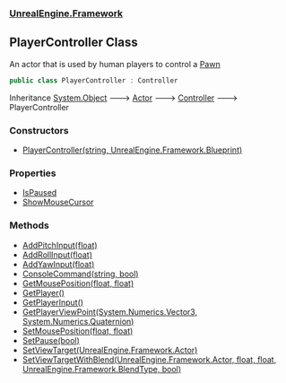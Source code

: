 ### [UnrealEngine.Framework](./UnrealEngine-Framework.md 'UnrealEngine.Framework')
## PlayerController Class
An actor that is used by human players to control a [Pawn](./Pawn.md 'UnrealEngine.Framework.Pawn')  
```csharp
public class PlayerController : Controller
```
Inheritance [System.Object](https://docs.microsoft.com/en-us/dotnet/api/System.Object 'System.Object') &#129106; [Actor](./Actor.md 'UnrealEngine.Framework.Actor') &#129106; [Controller](./Controller.md 'UnrealEngine.Framework.Controller') &#129106; PlayerController  
### Constructors
- [PlayerController(string, UnrealEngine.Framework.Blueprint)](./PlayerController-PlayerController(string_Blueprint).md 'UnrealEngine.Framework.PlayerController.PlayerController(string, UnrealEngine.Framework.Blueprint)')
### Properties
- [IsPaused](./PlayerController-IsPaused.md 'UnrealEngine.Framework.PlayerController.IsPaused')
- [ShowMouseCursor](./PlayerController-ShowMouseCursor.md 'UnrealEngine.Framework.PlayerController.ShowMouseCursor')
### Methods
- [AddPitchInput(float)](./PlayerController-AddPitchInput(float).md 'UnrealEngine.Framework.PlayerController.AddPitchInput(float)')
- [AddRollInput(float)](./PlayerController-AddRollInput(float).md 'UnrealEngine.Framework.PlayerController.AddRollInput(float)')
- [AddYawInput(float)](./PlayerController-AddYawInput(float).md 'UnrealEngine.Framework.PlayerController.AddYawInput(float)')
- [ConsoleCommand(string, bool)](./PlayerController-ConsoleCommand(string_bool).md 'UnrealEngine.Framework.PlayerController.ConsoleCommand(string, bool)')
- [GetMousePosition(float, float)](./PlayerController-GetMousePosition(float_float).md 'UnrealEngine.Framework.PlayerController.GetMousePosition(float, float)')
- [GetPlayer()](./PlayerController-GetPlayer().md 'UnrealEngine.Framework.PlayerController.GetPlayer()')
- [GetPlayerInput()](./PlayerController-GetPlayerInput().md 'UnrealEngine.Framework.PlayerController.GetPlayerInput()')
- [GetPlayerViewPoint(System.Numerics.Vector3, System.Numerics.Quaternion)](./PlayerController-GetPlayerViewPoint(Vector3_Quaternion).md 'UnrealEngine.Framework.PlayerController.GetPlayerViewPoint(System.Numerics.Vector3, System.Numerics.Quaternion)')
- [SetMousePosition(float, float)](./PlayerController-SetMousePosition(float_float).md 'UnrealEngine.Framework.PlayerController.SetMousePosition(float, float)')
- [SetPause(bool)](./PlayerController-SetPause(bool).md 'UnrealEngine.Framework.PlayerController.SetPause(bool)')
- [SetViewTarget(UnrealEngine.Framework.Actor)](./PlayerController-SetViewTarget(Actor).md 'UnrealEngine.Framework.PlayerController.SetViewTarget(UnrealEngine.Framework.Actor)')
- [SetViewTargetWithBlend(UnrealEngine.Framework.Actor, float, float, UnrealEngine.Framework.BlendType, bool)](./PlayerController-SetViewTargetWithBlend(Actor_float_float_BlendType_bool).md 'UnrealEngine.Framework.PlayerController.SetViewTargetWithBlend(UnrealEngine.Framework.Actor, float, float, UnrealEngine.Framework.BlendType, bool)')
